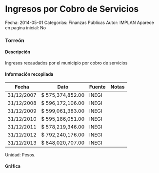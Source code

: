 Ingresos por Cobro de Servicios
=====

Fecha: 2014-05-01
Categorías: Finanzas Públicas
Autor: IMPLAN
Aparece en pagina inicial: No

### Torreón

#### Descripción

Ingresos recaudados por el municipio por cobro de servicios

<!-- break -->

#### Información recopilada

<table class="table table-hover table-bordered matriz">
  <thead>
    <tr><th>Fecha</th><th>Dato</th><th>Fuente</th><th>Notas</th></tr>
  </thead>
  <tbody>
    <tr><td class="centrado">31/12/2007</td><td class="derecha">$ 575,374,852.00</td><td>INEGI</td><td></td></tr>
    <tr><td class="centrado">31/12/2008</td><td class="derecha">$ 596,172,106.00</td><td>INEGI</td><td></td></tr>
    <tr><td class="centrado">31/12/2009</td><td class="derecha">$ 599,061,383.00</td><td>INEGI</td><td></td></tr>
    <tr><td class="centrado">31/12/2010</td><td class="derecha">$ 595,186,051.00</td><td>INEGI</td><td></td></tr>
    <tr><td class="centrado">31/12/2011</td><td class="derecha">$ 578,219,346.00</td><td>INEGI</td><td></td></tr>
    <tr><td class="centrado">31/12/2012</td><td class="derecha">$ 792,240,176.00</td><td>INEGI</td><td></td></tr>
    <tr><td class="centrado">31/12/2013</td><td class="derecha">$ 848,020,707.00</td><td>INEGI</td><td></td></tr>
  </tbody>
</table>

Unidad: Pesos.

#### Gráfica

<div id="graficaDatos" class="grafica"></div>
<script>
  // Gráfica
  if (typeof vargraficaDatos === 'undefined') {
    vargraficaDatos = Morris.Line({
      element: 'graficaDatos',
      data: [{ fecha: '2007-12-31', dato: 575374852.00 },{ fecha: '2008-12-31', dato: 596172106.00 },{ fecha: '2009-12-31', dato: 599061383.00 },{ fecha: '2010-12-31', dato: 595186051.00 },{ fecha: '2011-12-31', dato: 578219346.00 },{ fecha: '2012-12-31', dato: 792240176.00 },{ fecha: '2013-12-31', dato: 848020707.00 }],
      xkey: 'fecha',
      ykeys: ['dato'],
      labels: ['Dato'],
      lineColors: ['#FF5B02'],
      xLabelFormat: function(d) { return d.getDate()+'/'+(d.getMonth()+1)+'/'+d.getFullYear(); },
      dateFormat: function(ts) { var d = new Date(ts); return d.getDate() + '/' + (d.getMonth() + 1) + '/' + d.getFullYear(); }
    });
  }
</script>
